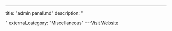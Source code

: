 ---
title: "admin panal.md"
description: "

"
external_category: "Miscellaneous"
---[Visit Website](https://github.com/Az0x7/vulnerability-Checklist/blob/main/Admin%20panal/adminpanal.md)

